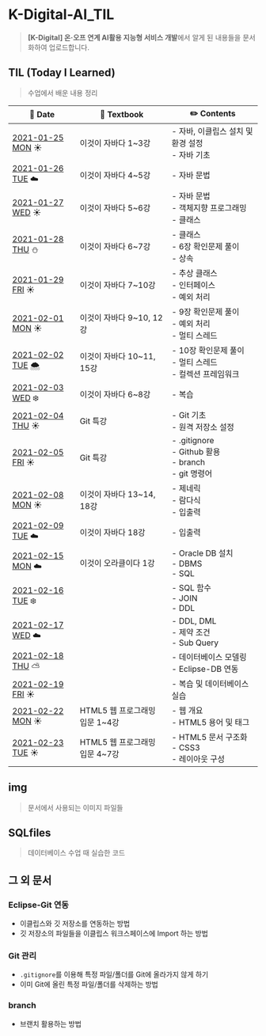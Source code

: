 # K-Digital-AI_TIL

> **[K-Digital] 온·오프 연계 AI활용 지능형 서비스 개발**에서 알게 된 내용들을 문서화하여 업로드합니다.



## TIL (Today I Learned)

> 수업에서 배운 내용 정리

| :calendar: Date                                              | :book: Textbook                | :pencil2: Contents                                           |
| ------------------------------------------------------------ | ------------------------------ | ------------------------------------------------------------ |
| [2021-01-25 MON](https://github.com/kmathl96/K-Digital-AI_TIL/blob/master/TIL/210125.md)​ :sunny: | 이것이 자바다 1~3강            | - 자바, 이클립스 설치 및 환경 설정<br />- 자바 기초          |
| [2021-01-26 TUE](https://github.com/kmathl96/K-Digital-AI_TIL/blob/master/TIL/210126.md) :cloud: | 이것이 자바다 4~5강            | - 자바 문법                                                  |
| [2021-01-27 WED](https://github.com/kmathl96/K-Digital-AI_TIL/blob/master/TIL/210127.md) :sunny: | 이것이 자바다 5~6강            | - 자바 문법<br />- 객체지향 프로그래밍<br />- 클래스         |
| [2021-01-28 THU](https://github.com/kmathl96/K-Digital-AI_TIL/blob/master/TIL/210128.md) :snowman: | 이것이 자바다 6~7강            | - 클래스<br />- 6장 확인문제 풀이<br />- 상속                |
| [2021-01-29 FRI](https://github.com/kmathl96/K-Digital-AI_TIL/blob/master/TIL/210129.md) :sunny: | 이것이 자바다 7~10강           | - 추상 클래스<br />- 인터페이스<br />- 예외 처리             |
| [2021-02-01 MON](https://github.com/kmathl96/K-Digital-AI_TIL/blob/master/TIL/210201.md) :sunny: | 이것이 자바다 9~10, 12강       | - 9장 확인문제 풀이<br />- 예외 처리<br />- 멀티 스레드      |
| [2021-02-02 TUE](https://github.com/kmathl96/K-Digital-AI_TIL/blob/master/TIL/210202.md) :cloud_with_snow: | 이것이 자바다 10~11, 15강      | - 10장 확인문제 풀이<br />- 멀티 스레드<br />- 컬렉션 프레임워크 |
| [2021-02-03 WED](https://github.com/kmathl96/K-Digital-AI_TIL/blob/master/TIL/210203.md) :snowflake: | 이것이 자바다 6~8강            | - 복습                                                       |
| [2021-02-04 THU](https://github.com/kmathl96/K-Digital-AI_TIL/blob/master/TIL/210204-210205.md) :sunny: | Git 특강                       | - Git 기초<br />- 원격 저장소 설정                           |
| [2021-02-05 FRI](https://github.com/kmathl96/K-Digital-AI_TIL/blob/master/TIL/210204-210205.md#gitignore) :sunny: | Git 특강                       | - .gitignore<br />- Github 활용<br />- branch<br />- git 명령어 |
| [2021-02-08 MON](https://github.com/kmathl96/K-Digital-AI_TIL/blob/master/TIL/210208-210209.md) :sunny: | 이것이 자바다 13~14, 18강      | - 제네릭<br />- 람다식<br />- 입출력                         |
| [2021-02-09 TUE](https://github.com/kmathl96/K-Digital-AI_TIL/blob/master/TIL/210208-210209.md#18-io-%EA%B8%B0%EB%B0%98-%EC%9E%85%EC%B6%9C%EB%A0%A5-%EB%B0%8F-%EB%84%A4%ED%8A%B8%EC%9B%8C%ED%82%B9) :cloud: | 이것이 자바다 18강             | - 입출력                                                     |
| [2021-02-15 MON](https://github.com/kmathl96/K-Digital-AI_TIL/blob/master/TIL/210215.md) :cloud: | 이것이 오라클이다 1강          | - Oracle DB 설치<br />- DBMS<br />- SQL                      |
| [2021-02-16 TUE](https://github.com/kmathl96/K-Digital-AI_TIL/blob/master/TIL/210216.md) :snowflake: |                                | - SQL 함수<br />- JOIN<br />- DDL                            |
| [2021-02-17 WED](https://github.com/kmathl96/K-Digital-AI_TIL/blob/master/TIL/210217.md) :cloud: |                                | - DDL, DML<br />- 제약 조건<br />- Sub Query                 |
| [2021-02-18 THU](https://github.com/kmathl96/K-Digital-AI_TIL/blob/master/TIL/210218.md) :partly_sunny: |                                | - 데이터베이스 모델링<br />- Eclipse-DB 연동                 |
| [2021-02-19 FRI](https://github.com/kmathl96/K-Digital-AI_TIL/blob/master/TIL/210219.md) :sunny: |                                | - 복습 및 데이터베이스 실습                                  |
| [2021-02-22 MON](https://github.com/kmathl96/K-Digital-AI_TIL/blob/master/TIL/210222.md) :sunny: | HTML5 웹 프로그래밍 입문 1~4강 | - 웹 개요<br />- HTML5 용어 및 태그                          |
| [2021-02-23 TUE](https://github.com/kmathl96/K-Digital-AI_TIL/blob/master/TIL/210223.md) :sunny: | HTML5 웹 프로그래밍 입문 4~7강 | - HTML5 문서 구조화<br />- CSS3<br />- 레이아웃 구성         |



## img

> 문서에서 사용되는 이미지 파일들



## SQLfiles

> 데이터베이스 수업 때 실습한 코드



## 그 외 문서

### Eclipse-Git 연동

- 이클립스와 깃 저장소를 연동하는 방법
- 깃 저장소의 파일들을 이클립스 워크스페이스에 Import 하는 방법

### Git 관리

- `.gitignore`를 이용해 특정 파일/폴더를 Git에 올라가지 않게 하기
- 이미 Git에 올린 특정 파일/폴더를 삭제하는 방법

### branch

- 브랜치 활용하는 방법